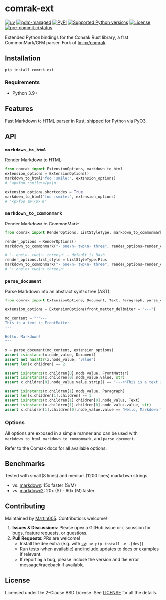 # comrak-ext

<!-- [![downloads](https://static.pepy.tech/badge/comrak-ext/month)](https://pepy.tech/project/comrak-ext) -->
[![uv](https://img.shields.io/endpoint?url=https://raw.githubusercontent.com/astral-sh/uv/main/assets/badge/v0.json)](https://github.com/astral-sh/uv)
[![pdm-managed](https://img.shields.io/badge/pdm-managed-blueviolet)](https://pdm.fming.dev)
[![PyPI](https://img.shields.io/pypi/v/comrak-ext.svg)](https://pypi.org/project/comrak-ext)
[![Supported Python versions](https://img.shields.io/pypi/pyversions/comrak-ext.svg)](https://pypi.org/project/comrak-ext)
[![License](https://img.shields.io/pypi/l/comrak-ext.svg)](https://pypi.python.org/pypi/comrak-ext)
[![pre-commit.ci status](https://results.pre-commit.ci/badge/github/Martin005/comrak-ext/master.svg)](https://results.pre-commit.ci/latest/github/Martin005/comrak-ext/master)

Extended Python bindings for the Comrak Rust library, a fast CommonMark/GFM parser. Fork of [lmmx/comrak](https://github.com/lmmx/comrak).

## Installation

```bash
pip install comrak-ext
```

### Requirements

- Python 3.9+

## Features

Fast Markdown to HTML parser in Rust, shipped for Python via PyO3.

## API

### `markdown_to_html`

Render Markdown to HTML:

```python
from comrak import ExtensionOptions, markdown_to_html
extension_options = ExtensionOptions()
markdown_to_html("foo :smile:", extension_options)
# '<p>foo :smile:</p>\n'

extension_options.shortcodes = True
markdown_to_html("foo :smile:", extension_options)
# '<p>foo 😄</p>\n'
```

### `markdown_to_commonmark`

Render Markdown to CommonMark:

```python
from comrak import RenderOptions, ListStyleType, markdown_to_commonmark

render_options = RenderOptions()
markdown_to_commonmark("- one\n- two\n- three", render_options=render_options)

# '- one\n- two\n- three\n' – default is Dash
render_options.list_style = ListStyleType.Plus
markdown_to_commonmark("- one\n- two\n- three", render_options=render_options)
# '+ one\n+ two\n+ three\n'
```

### `parse_document`

Parse Markdown into an abstract syntax tree (AST):

```python
from comrak import ExtensionOptions, Document, Text, Paragraph, parse_document

extension_options = ExtensionOptions(front_matter_delimiter = "---")

md_content = """---
This is a text in FrontMatter
---

Hello, Markdown!
"""

x = parse_document(md_content, extension_options)
assert isinstance(x.node_value, Document)
assert not hasattr(x.node_value, "value")
assert len(x.children) == 2

assert isinstance(x.children[0].node_value, FrontMatter)
assert isinstance(x.children[0].node_value.value, str)
assert x.children[0].node_value.value.strip() == "---\nThis is a text in FrontMatter\n---"

assert isinstance(x.children[1].node_value, Paragraph)
assert len(x.children[1].children) == 1
assert isinstance(x.children[1].children[0].node_value, Text)
assert isinstance(x.children[1].children[0].node_value.value, str)
assert x.children[1].children[0].node_value.value == "Hello, Markdown!"
```

### Options

All options are exposed in a simple manner and can be used with `markdown_to_html`, `markdown_to_commonmark`, and `parse_document`.

Refer to the [Comrak docs](https://docs.rs/comrak/latest/comrak/struct.Options.html) for all available options.

## Benchmarks

Tested with small (8 lines) and medium (1200 lines) markdown strings

- vs. [markdown](https://pypi.org/project/markdown): 15x faster (S/M)
- vs. [markdown2](https://pypi.org/project/markdown2): 20x (S) - 60x (M) faster

## Contributing

Maintained by [Martin005](https://github.com/Martin005). Contributions welcome!

1. **Issues & Discussions**: Please open a GitHub issue or discussion for bugs, feature requests, or questions.
2. **Pull Requests**: PRs are welcome!
   - Install the dev extra (e.g. with [uv](https://docs.astral.sh/uv/): `uv pip install -e .[dev]`)
   - Run tests (when available) and include updates to docs or examples if relevant.
   - If reporting a bug, please include the version and the error message/traceback if available.

## License

Licensed under the 2-Clause BSD License. See [LICENSE](https://github.com/Martin005/comrak-ext/blob/master/LICENSE) for all the details.
